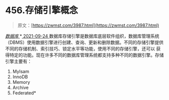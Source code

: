 <!--yml
category: 未分类
date: 0001-01-01 00:00:00
--->

# 456.存储引擎概念

> 原文：[https://zwmst.com/3987.html](https://zwmst.com/3987.html)

   [ *数据库* ](https://zwmst.com/%e6%95%b0%e6%8d%ae%e5%ba%93)*[ <time datetime="2021-09-25T01:55:01+08:00"> 2021-09-24 </time> ](https://zwmst.com/3987.html)  数据库存储引擎是数据库底层软件组织，数据库管理系统（DBMS）使用数据引擎进行创建、查询、更新和删除数据。不同的存储引擎提供不同的存储机制、索引技巧、锁定水平等功能，使用不同的存储引擎，还可以 获得特定的功能。现在许多不同的数据库管理系统都支持多种不同的数据引擎。存储引擎主要有：

1.  MyIsam
2.  InnoDB
3.  Memory
4.  Archive
5.  Federated*